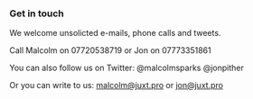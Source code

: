 ### Get in touch

We welcome unsolicted e-mails, phone calls and tweets.

<span class="lsf-icon" title="phone"/>Call Malcolm on 07720538719 or Jon on 07773351861

<span class="lsf-icon" title="twitter"/>You can also follow us on Twitter: @malcolmsparks @jonpither

<span class="lsf-icon" title="mail"/>Or you can write to us: [malcolm@juxt.pro](mailto:malcolm@juxt.pro) or [jon@juxt.pro](mailto:jon@juxt.pro)
